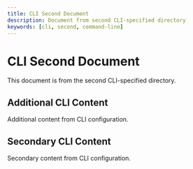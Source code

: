 ```yaml
---
title: CLI Second Document
description: Document from second CLI-specified directory
keywords: [cli, second, command-line]
---
```


# CLI Second Document

This document is from the second CLI-specified directory.

## Additional CLI Content

Additional content from CLI configuration.

## Secondary CLI Content

Secondary content from CLI configuration.